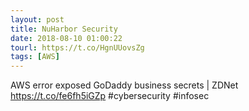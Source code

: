 ```yaml
---
layout: post
title: NuHarbor Security
date: 2018-08-10 01:00:22
tourl: https://t.co/HgnUUovsZg
tags: [AWS]
---
```

AWS error exposed GoDaddy business secrets | ZDNet https://t.co/fe6fh5iGZp #cybersecurity #infosec